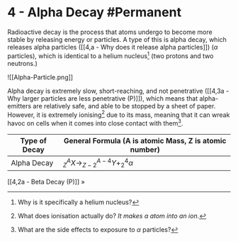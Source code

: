 # 4 - Alpha Decay #Permanent 
Radioactive decay is the process that atoms undergo to become more stable by releasing energy or particles. A type of this is alpha decay, which releases alpha particles ([[4,a - Why does it release alpha particles]]) ($\alpha$ particles), which is identical to a helium nucleus[^1] (two protons and two neutrons.)

![[Alpha-Particle.png]]

Alpha decay is extremely slow, short-reaching, and not penetrative ([[4,3a - Why larger particles are less penetrative (P)]]), which means that alpha-emitters are relatively safe, and able to be stopped by a sheet of paper. However, it is extremely ionising[^2] due to its mass, meaning that it can wreak havoc on cells when it comes into close contact with them[^3].

Type of Decay | General Formula (A is atomic Mass, Z is atomic number)
--- | ---
Alpha Decay | $^A_{Z}X\to^{A-4}_{Z-2}Y+^4_{2}\alpha$

[[4,2a - Beta Decay (P)]] »

[^1]: Why is it specifically a helium nucleus?
[^2]: What does ionisation actually do? *It makes a atom into an ion.*
[^3]: What are the side effects to exposure to $\alpha$ particles?